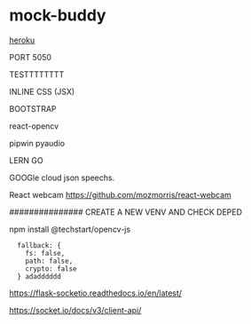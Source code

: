 # mock-buddy

[heroku](https://www.youtube.com/watch?v=Z1RJmh_OqeA) 

PORT 5050


TESTTTTTTTT

INLINE CSS (JSX)

BOOTSTRAP


react-opencv


pipwin
pyaudio

LERN GO

GOOGle cloud json speechs.


React webcam https://github.com/mozmorris/react-webcam


############### CREATE A NEW VENV AND CHECK DEPED

npm install @techstart/opencv-js

      fallback: {
        fs: false,
        path: false,
        crypto: false
      } adadddddd


https://flask-socketio.readthedocs.io/en/latest/

https://socket.io/docs/v3/client-api/